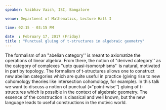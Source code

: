 ```yaml
---
speaker: Vaibhav Vaish, ISI, Bangalore

venue: Department of Mathematics, Lecture Hall I

time: 02:15 - 03:15 PM
 
date  : February 17, 2017 (Friday)
title : "Punctual gluing of t-structures in algebraic geometry"
---
```


The formalism of an "abelian category'' is meant to axiomatize
the operations of linear algebra. From there, the notion of "derived
category'' as the category of complexes "upto quasi-isomorphisms'' is
natural, motivated in part by topology. The formalism of t-structures
allows one to construct new abelian categories which are quite useful in
practice (giving rise to new cohomology theories like intersection
cohomology, for example). In this talk we want to discuss a notion of
punctual (="point-wise'') gluing of t-structures which is possible in the
context of algebraic geometry. The essence of the construction is
classical and well known, but the new language leads to useful
constructions in the motivic world.
